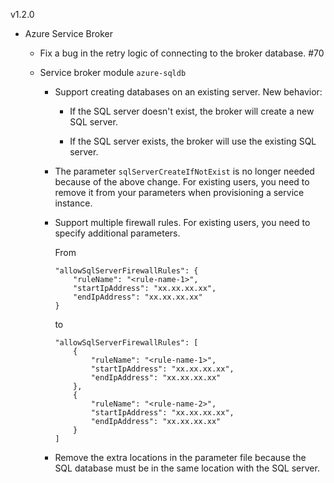 v1.2.0

* Azure Service Broker

  * Fix a bug in the retry logic of connecting to the broker database. #70

  * Service broker module `azure-sqldb`

    * Support creating databases on an existing server. New behavior:

      * If the SQL server doesn't exist, the broker will create a new SQL server.

      * If the SQL server exists, the broker will use the existing SQL server.

    * The parameter `sqlServerCreateIfNotExist` is no longer needed because of the above change. For existing users, you need to remove it from your parameters when provisioning a service instance. 

    * Support multiple firewall rules. For existing users, you need to specify additional parameters.

      From

      ```
      "allowSqlServerFirewallRules": {
          "ruleName": "<rule-name-1>",
          "startIpAddress": "xx.xx.xx.xx",
          "endIpAddress": "xx.xx.xx.xx"
      }
      ```

      to

      ```
      "allowSqlServerFirewallRules": [
          {
              "ruleName": "<rule-name-1>",
              "startIpAddress": "xx.xx.xx.xx",
              "endIpAddress": "xx.xx.xx.xx"
          },
          {
              "ruleName": "<rule-name-2>",
              "startIpAddress": "xx.xx.xx.xx",
              "endIpAddress": "xx.xx.xx.xx"
          }
      ]
      ```

    * Remove the extra locations in the parameter file because the SQL database must be in the same location with the SQL server.

